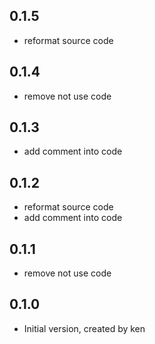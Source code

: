 ## 0.1.5
- reformat source code

## 0.1.4
- remove not use code

## 0.1.3
- add comment into code

## 0.1.2
- reformat source code
- add comment into code

## 0.1.1
- remove not use code

## 0.1.0

- Initial version, created by ken